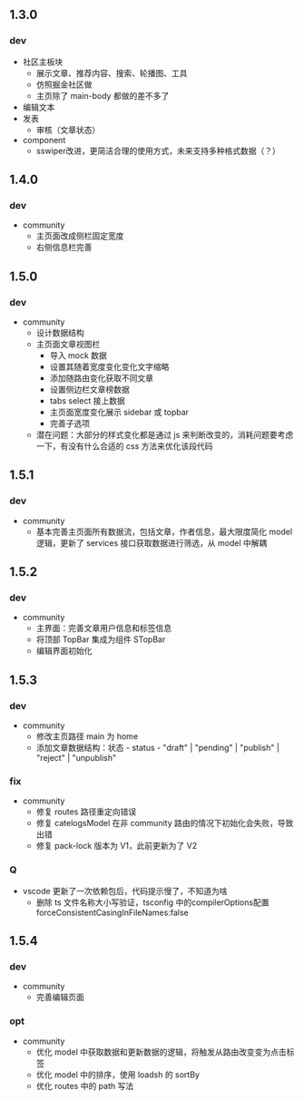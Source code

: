 ## 1.3.0
### dev
- 社区主板块
  - 展示文章、推荐内容、搜索、轮播图、工具
  - 仿照掘金社区做
  - 主页除了 main-body 都做的差不多了
- 编辑文本
- 发表
  - 审核（文章状态）
- component
  - sswiper改进，更简洁合理的使用方式，未来支持多种格式数据（？）

## 1.4.0
### dev
- community
  - 主页面改成侧栏固定宽度
  - 右侧信息栏完善

## 1.5.0
### dev
- community
  - 设计数据结构
  - 主页面文章视图栏
    - 导入 mock 数据
    - 设置其随着宽度变化变化文字缩略
    - 添加随路由变化获取不同文章
    - 设置侧边栏文章榜数据
    - tabs select 接上数据
    - 主页面宽度变化展示 sidebar 或 topbar
    - 完善子选项
  - 潜在问题：大部分的样式变化都是通过 js 来判断改变的，消耗问题要考虑一下，有没有什么合适的 css 方法来优化该段代码

## 1.5.1
### dev
- community
  - 基本完善主页面所有数据流，包括文章，作者信息，最大限度简化 model 逻辑，更新了 services 接口获取数据进行筛选，从 model 中解耦

## 1.5.2
### dev
- community
  - 主界面：完善文章用户信息和标签信息
  - 将顶部 TopBar 集成为组件 STopBar
  - 编辑界面初始化
  
## 1.5.3
### dev
- community
  - 修改主页路径 main 为 home
  - 添加文章数据结构：状态 - status -  "draft" | "pending" | "publish" | "reject" | "unpublish"
### fix
- community
  - 修复 routes 路径重定向错误
  - 修复 catelogsModel 在非 community 路由的情况下初始化会失败，导致出错
  - 修复 pack-lock 版本为 V1，此前更新为了 V2
### Q
- vscode 更新了一次依赖包后，代码提示慢了，不知道为啥
  - 删除 ts 文件名称大小写验证，tsconfig 中的compilerOptions配置 forceConsistentCasingInFileNames:false
## 1.5.4
### dev
- community
  - 完善编辑页面

### opt
- community
  - 优化 model 中获取数据和更新数据的逻辑，将触发从路由改变变为点击标签
  - 优化 model 中的排序，使用 loadsh 的 sortBy
  - 优化 routes 中的 path 写法